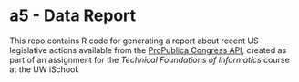 # a5 - Data Report

This repo contains R code for generating a report about recent US legislative actions available from the [ProPublica Congress API](https://projects.propublica.org/api-docs/congress-api/), 
created as part of an assignment for the _Technical Foundations of Informatics_ course at the UW iSchool.
